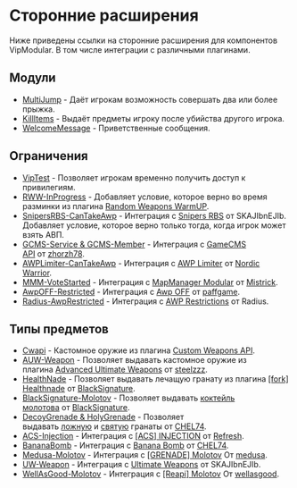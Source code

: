 # Сторонние расширения

Ниже приведены ссылки на сторонние расширения для компонентов VipModular. В том числе интеграции с различными плагинами.

## Модули

- [MultiJump](https://github.com/AmxxModularEcosystem/VipM-M-MultiJump) - Даёт игрокам возможность совершать два или более прыжка.
- [KillItems](https://github.com/AmxxModularEcosystem/VipM-M-KillItems) - Выдаёт предметы игроку после убийства другого игрока.
- [WelcomeMessage](https://github.com/AmxxModularEcosystem/VipM-M-WelcomeMessage) - Приветственные сообщения.

## Ограничения

- [VipTest](https://github.com/AmxxModularEcosystem/VipM-L-VipTest) - Позволяет игрокам временно получить доступ к привилегиям.
- [RWW-InProgress](https://github.com/AmxxModularEcosystem/VipM-L-RandomWeaponsWarmUP) - Добавляет условие, которое верно во время разминки из плагина [Random Weapons WarmUP](https://github.com/ArKaNeMaN/amxx-RandomWeaponsWarmUP).
- [SnipersRBS-CanTakeAwp](https://github.com/AmxxModularEcosystem/VipM-L-SnipersRBS) - Интеграция с [Snipers RBS](https://fungun.net/shop/?p=show&id=48) от SKAJIbnEJIb. Добавляет условие, которое верно только тогда, когда игрок может взять АВП.
- [GCMS-Service & GCMS-Member](https://github.com/AmxxModularEcosystem/VipM-L-GameCMS) - Интеграция с [GameCMS API](https://cs-games.club/index.php?resources/gamecms-api.4/) от [zhorzh78](https://dev-cs.ru/members/326/).
- [AWPLimiter-CanTakeAwp](https://gist.github.com/ArKaNeMaN/db60225785d7e5bac1a73bf7a8466ab2) - Интеграция с [AWP Limiter](https://github.com/Nord1cWarr1or/AWP-Limiter) от [Nordic Warrior](https://dev-cs.ru/members/3093/).
- [MMM-VoteStarted](https://gist.github.com/ArKaNeMaN/a5607b74e991646fb0754e7dd8ba3a0c) - Интеграция с [MapManager Modular](https://github.com/Mistrick/MapManagerModular) от [Mistrick](https://dev-cs.ru/members/76/).
- [AwpOFF-Restricted](https://gist.github.com/ArKaNeMaN/f3c53992b0f041a647068d74b63aeb54) - Интеграция с [Awp OFF](https://dev-cs.ru/resources/225/) от [paffgame](https://dev-cs.ru/members/124/).
- [Radius-AwpRestricted](https://gist.github.com/ArKaNeMaN/42c7201e1bb19e2d2e3a72782c695f7b) - Интеграция с [AWP Restrictions](https://goldsrc.ru/resources/137/) от Radius.

## Типы предметов

- [Cwapi](https://github.com/AmxxModularEcosystem/VipM-I-Cwapi) - Кастомное оружие из плагина [Custom Weapons API](https://github.com/ArKaNeMaN/amxx-CustomWeaponsAPI).
- [AUW-Weapon](https://github.com/AmxxModularEcosystem/VipM-I-AdvancedUltimateWeapons) - Позволяет выдавать кастомное оружие из плагина [Advanced Ultimate Weapons](https://dev-cs.ru/resources/945/) от [steelzzz](https://dev-cs.ru/members/19/).
- [HealthNade](https://github.com/AmxxModularEcosystem/VipM-I-HealthNade) - Позволяет выдавать лечащую гранату из плагина [[fork] Healthnade](https://dev-cs.ru/resources/1271/) от [BlackSignature](https://dev-cs.ru/members/1111/).
- [BlackSignature-Molotov](https://github.com/ArKaNeMaN/VipM-I-BlackSignature-Molotov) - Позволяет выдавать [коктейль молотова](https://shorturl.at/jtzGZ) от [BlackSignature](https://dev-cs.ru/members/1111/).
- [DecoyGrenade & HolyGrenade](https://github.com/AmxxModularEcosystem/VipM-I-Chel74Nades) - Позволяет выдавать [ложную](https://c-s.net.ua/forum/topic91919.html) и [святую](https://c-s.net.ua/forum/topic92517.html) гранаты от [CHEL74](https://dev-cs.ru/members/3489/).
- [ACS-Injection](https://gist.github.com/ArKaNeMaN/14d46548bbdbc7dacec5425e20315abd) - Интеграция с [[ACS] INJECTION](https://dev-cs.ru/resources/1582/) от [Refresh](https://dev-cs.ru/members/10396/).
- [BananaBomb](https://gist.github.com/ArKaNeMaN/5c8ecf410b1574ccdbba6da39a0bb654) - Интеграция с [Banana Bomb](https://dev-cs.ru/threads/30559/) от [CHEL74](https://dev-cs.ru/members/3489/).
- [Medusa-Molotov](https://gist.github.com/ArKaNeMaN/13bdfa31b2262c61b3adce9845c9e893) - Интеграция с [[GRENADE] Molotov](https://dev-cs.ru/resources/1160/) От [medusa](https://dev-cs.ru/members/65/).
- [UW-Weapon](https://gist.github.com/ArKaNeMaN/8720ae20f87245c0fe00d28c387065e0) - Интеграция с [Ultimate Weapons](https://fungun.net/shop/?p=show&id=82) от SKAJIbnEJIb.
- [WellAsGood-Molotov](https://gist.github.com/ArKaNeMaN/970685239663cb1b7a7791c0d2c55c6e) - Интеграция с [[Reapi] Molotov](https://dev-cs.ru/resources/1166/) От [wellasgood](https://dev-cs.ru/members/1657/).
